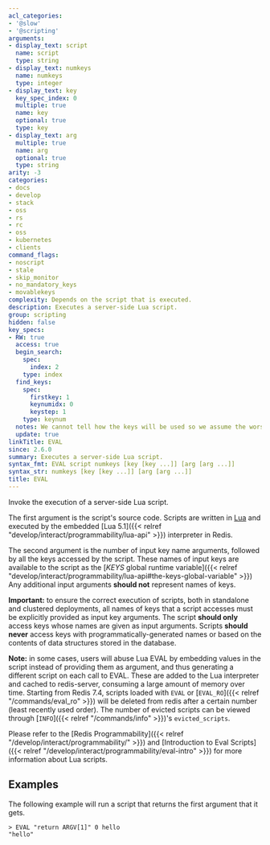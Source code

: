 ```yaml
---
acl_categories:
- '@slow'
- '@scripting'
arguments:
- display_text: script
  name: script
  type: string
- display_text: numkeys
  name: numkeys
  type: integer
- display_text: key
  key_spec_index: 0
  multiple: true
  name: key
  optional: true
  type: key
- display_text: arg
  multiple: true
  name: arg
  optional: true
  type: string
arity: -3
categories:
- docs
- develop
- stack
- oss
- rs
- rc
- oss
- kubernetes
- clients
command_flags:
- noscript
- stale
- skip_monitor
- no_mandatory_keys
- movablekeys
complexity: Depends on the script that is executed.
description: Executes a server-side Lua script.
group: scripting
hidden: false
key_specs:
- RW: true
  access: true
  begin_search:
    spec:
      index: 2
    type: index
  find_keys:
    spec:
      firstkey: 1
      keynumidx: 0
      keystep: 1
    type: keynum
  notes: We cannot tell how the keys will be used so we assume the worst, RW and UPDATE
  update: true
linkTitle: EVAL
since: 2.6.0
summary: Executes a server-side Lua script.
syntax_fmt: EVAL script numkeys [key [key ...]] [arg [arg ...]]
syntax_str: numkeys [key [key ...]] [arg [arg ...]]
title: EVAL
---
```

Invoke the execution of a server-side Lua script.

The first argument is the script's source code.
Scripts are written in [Lua](https://lua.org) and executed by the embedded [Lua 5.1]({{< relref "develop/interact/programmability/lua-api" >}}) interpreter in Redis.

The second argument is the number of input key name arguments, followed by all the keys accessed by the script.
These names of input keys are available to the script as the [_KEYS_ global runtime variable]({{< relref "develop/interact/programmability/lua-api#the-keys-global-variable" >}})
Any additional input arguments **should not** represent names of keys.

**Important:**
to ensure the correct execution of scripts, both in standalone and clustered deployments, all names of keys that a script accesses must be explicitly provided as input key arguments.
The script **should only** access keys whose names are given as input arguments.
Scripts **should never** access keys with programmatically-generated names or based on the contents of data structures stored in the database.

**Note:**
in some cases, users will abuse Lua EVAL by embedding values in the script instead of providing them as argument, and thus generating a different script on each call to EVAL.
These are added to the Lua interpreter and cached to redis-server, consuming a large amount of memory over time.
Starting from Redis 7.4, scripts loaded with `EVAL` or [`EVAL_RO`]({{< relref "/commands/eval_ro" >}}) will be deleted from redis after a certain number (least recently used order).
The number of evicted scripts can be viewed through [`INFO`]({{< relref "/commands/info" >}})'s `evicted_scripts`.

Please refer to the [Redis Programmability]({{< relref "/develop/interact/programmability/" >}}) and [Introduction to Eval Scripts]({{< relref "/develop/interact/programmability/eval-intro" >}}) for more information about Lua scripts.

## Examples

The following example will run a script that returns the first argument that it gets.

```
> EVAL "return ARGV[1]" 0 hello
"hello"
```

